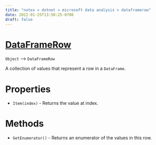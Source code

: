```yaml
---
title: "notes > dotnet > microsoft data analysis > dataframerow"
date: 2022-01-25T13:50:25-0700
draft: false
---
```

# [DataFrameRow](https://docs.microsoft.com/en-us/dotnet/api/microsoft.data.analysis.dataframerow?view=ml-dotnet-preview)
`Object` –> `DataFrameRow`  

A collection of values that represent a row in a `DataFrame`.

# Properties
- `Item(index)` - Returns the value at index.

# Methods
- `GetEnumerator()` - Returns an enumerator of the values in this row.